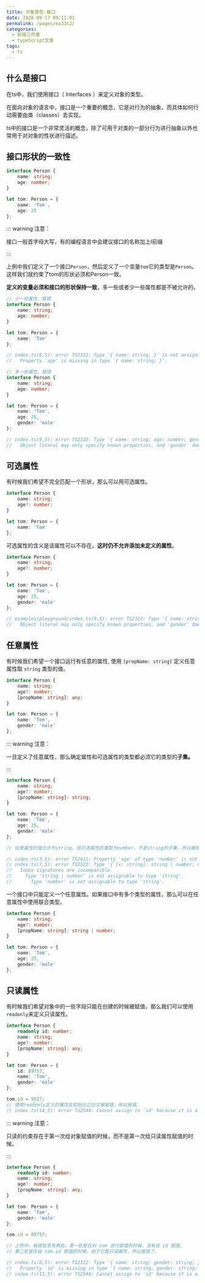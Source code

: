 ```yaml
---
title: 对象类型-接口
date: 2020-09-17 09:11:01
permalink: /pages/ea33c2/
categories: 
  - 前端三件套
  - typeScript文章
tags: 
  - ts
---
```

## 什么是接口

在ts中，我们使用接口（ Interfaces ）来定义对象的类型。

在面向对象的语言中，接口是一个重要的概念，它是对行为的抽象，而具体如何行动需要由类（classes）去实现。

ts中的接口是一个非常灵活的概念，除了可用于对类的一部分行为进行抽象以外也常用于对对象的性状进行描述。

## 接口形状的一致性

``` ts
interface Person {
    name: string;
    age: number;
}

let tom: Person = {
    name: 'Tom',
    age: 25
};
```

::: warning 注意：

接口一般首字母大写，有的编程语言中会建议接口的名称加上I前缀

:::

上例中我们定义了一个接口`Person`，然后定义了一个变量`tom`它的类型是`Person`。这样我们就约束了tom的形状必须和Person一致。

**定义的变量必须和接口的形状保持一致**，多一些或者少一些属性都是不被允许的。

``` ts
// 少一些属性，报错
interface Person {
    name: string;
    age: number;
}

let tom: Person = {
    name: 'Tom'
};

// index.ts(6,5): error TS2322: Type '{ name: string; }' is not assignable to type 'Person'.
//   Property 'age' is missing in type '{ name: string; }'.
```

``` ts
// 多一些属性，报错
interface Person {
    name: string;
    age: number;
}

let tom: Person = {
    name: 'Tom',
    age: 25,
    gender: 'male'
};

// index.ts(9,5): error TS2322: Type '{ name: string; age: number; gender: string; }' is not assignable to type 'Person'.
//   Object literal may only specify known properties, and 'gender' does not exist in type 'Person'.
```

## 可选属性

有时候我们希望不完全匹配一个形状，那么可以用可选属性。

``` ts
interface Person {
    name: string;
    age?: number;
}

let tom: Person = {
    name: 'Tom'
};
```

可选属性的含义是该属性可以不存在。**这时仍不允许添加未定义的属性**。

``` ts
interface Person {
    name: string;
    age?: number;
}

let tom: Person = {
    name: 'Tom',
    age: 25,
    gender: 'male'
};

// examples/playground/index.ts(9,5): error TS2322: Type '{ name: string; age: number; gender: string; }' is not assignable to type 'Person'.
//   Object literal may only specify known properties, and 'gender' does not exist in type 'Person'.
```

## 任意属性

有时候我们希望一个接口运行有任意的属性, 使用 `[propName: string]` 定义任意属性取 `string` 类型的值。 

``` ts
interface Person {
    name: string;
    age?: number;
    [propName: string]: any;
}

let tom: Person = {
    name: 'Tom',
    gender: 'male'
};
```

::: warning 注意：

一旦定义了任意属性，那么确定属性和可选属性的类型都必须它的类型的**子集。**

:::

``` ts
interface Person {
    name: string;
    age?: number;
    [propName: string]: string;
}

let tom: Person = {
    name: 'Tom',
    age: 25,
    gender: 'male'
};

// 任意属性的值允许为string，但可选属性的类型为number，不是string的子集，所以报错。

// index.ts(3,5): error TS2411: Property 'age' of type 'number' is not assignable to string index type 'string'.
// index.ts(7,5): error TS2322: Type '{ [x: string]: string | number; name: string; age: number; gender: string; }' is not assignable to type 'Person'.
//   Index signatures are incompatible.
//     Type 'string | number' is not assignable to type 'string'.
//       Type 'number' is not assignable to type 'string'.
```

一个接口中只能定义一个任意属性。如果接口中有多个类型的属性，那么可以在任意属性中使用联合类型。

``` ts
interface Person {
    name: string;
    age?: number;
    [propName: string]: string | number;
}

let tom: Person = {
    name: 'Tom',
    age: 25,
    gender: 'male'
};
```

## 只读属性

有时候我们希望对象中的一些字段只能在创建的时候被赋值，那么我们可以使用`readonly`来定义只读属性。

``` ts
interface Person {
    readonly id: number;
    name: string;
    age?: number;
    [propName: string]: any;
}

let tom: Person = {
    id: 89757,
    name: 'Tom',
    gender: 'male'
};

tom.id = 9527;
// 使用readonly定义的属性在初始化之后又被赋值，所以报错。
// index.ts(14,5): error TS2540: Cannot assign to 'id' because it is a constant or a read-only property.
```

::: warning 注意：

只读的约束存在于第一次给对象赋值的时候，而不是第一次给只读属性赋值的时候。

:::

``` ts
interface Person {
    readonly id: number;
    name: string;
    age?: number;
    [propName: string]: any;
}

let tom: Person = {
    name: 'Tom',
    gender: 'male'
};

tom.id = 89757;

// 上例中，报错信息有两处，第一处是在对 tom 进行赋值的时候，没有给 id 赋值。
// 第二处是在给 tom.id 赋值的时候，由于它是只读属性，所以报错了。

// index.ts(8,5): error TS2322: Type '{ name: string; gender: string; }' is not assignable to type 'Person'.
//   Property 'id' is missing in type '{ name: string; gender: string; }'.
// index.ts(13,5): error TS2540: Cannot assign to 'id' because it is a constant or a read-only property.
```



